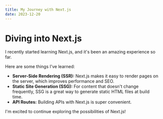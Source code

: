 ```yaml
---
title: My Journey with Next.js
date: 2023-12-20
---
```


# Diving into Next.js

I recently started learning Next.js, and it's been an amazing experience so far.

Here are some things I've learned:

- **Server-Side Rendering (SSR):** Next.js makes it easy to render pages on the server, which improves performance and SEO.
- **Static Site Generation (SSG):** For content that doesn't change frequently, SSG is a great way to generate static HTML files at build time.
- **API Routes:** Building APIs with Next.js is super convenient.

I'm excited to continue exploring the possibilities of Next.js!
